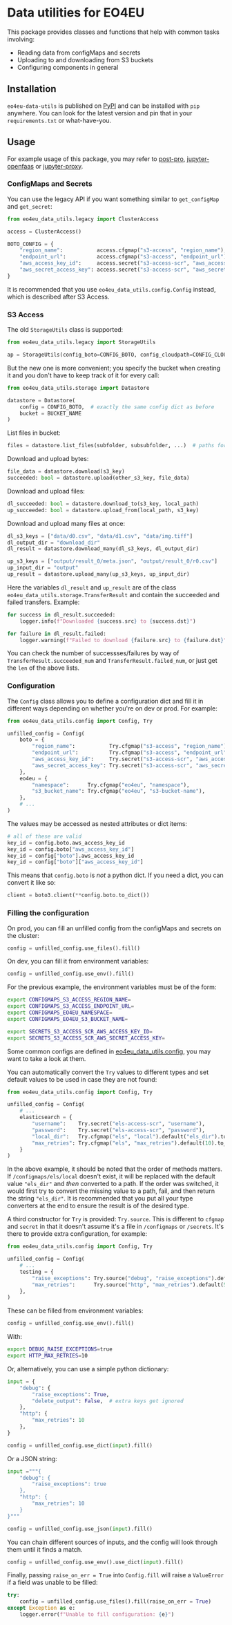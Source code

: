 # Data utilities for EO4EU

This package provides classes and functions that help with common tasks involving:

- Reading data from configMaps and secrets
- Uploading to and downloading from S3 buckets
- Configuring components in general

## Installation

`eo4eu-data-utils` is published on [PyPI](https://pypi.org/project/eo4eu-data-utils/) and can be installed with `pip` anywhere. You can look for the latest version and pin that in your `requirements.txt` or what-have-you.

## Usage

For example usage of this package, you may refer to [post-pro](https://git.apps.eo4eu.eu/eo4eu/eo4eu-provision-handler/post-pro), [jupyter-openfaas](https://git.apps.eo4eu.eu/eo4eu/eo4eu-openfaas-operations/jupyter-openfaas) or [jupyter-proxy](https://git.apps.eo4eu.eu/eo4eu/eo4eu-openfaas-operations/jupyter-proxy).

### ConfigMaps and Secrets

You can use the legacy API if you want something similar to `get_configMap` and `get_secret`:

```py
from eo4eu_data_utils.legacy import ClusterAccess

access = ClusterAccess()

BOTO_CONFIG = {
    "region_name":           access.cfgmap("s3-access", "region_name"),
    "endpoint_url":          access.cfgmap("s3-access", "endpoint_url"),
    "aws_access_key_id":     access.secret("s3-access-scr", "aws_access_key_id"),
    "aws_secret_access_key": access.secret("s3-access-scr", "aws_secret_access_key"),
}
```

It is recommended that you use `eo4eu_data_utils.config.Config` instead, which is described after S3 Access.

### S3 Access

The old `StorageUtils` class is supported:

```py
from eo4eu_data_utils.legacy import StorageUtils

ap = StorageUtils(config_boto=CONFIG_BOTO, config_cloudpath=CONFIG_CLOUD)
```

But the new one is more convenient; you specify the bucket when creating it and you don't have to keep track of it for every call:

```py
from eo4eu_data_utils.storage import Datastore

datastore = Datastore(
    config = CONFIG_BOTO,  # exactly the same config dict as before
    bucket = BUCKET_NAME
)
```

List files in bucket:

```py
files = datastore.list_files(subfolder, subsubfolder, ...)  # paths for (nested) subfolders are optional
```

Download and upload bytes:

```py
file_data = datastore.download(s3_key)
succeeded: bool = datastore.upload(other_s3_key, file_data)
```

Download and upload files:

```py
dl_succeeded: bool = datastore.download_to(s3_key, local_path)
up_succeeded: bool = datastore.upload_from(local_path, s3_key)
```

Download and upload many files at once:

```py
dl_s3_keys = ["data/d0.csv", "data/d1.csv", "data/img.tiff"]
dl_output_dir = "download_dir"
dl_result = datastore.download_many(dl_s3_keys, dl_output_dir)

up_s3_keys = ["output/result_0/meta.json", "output/result_0/r0.csv"]
up_input_dir = "output"
up_result = datastore.upload_many(up_s3_keys, up_input_dir)
```

Here the variables `dl_result` and `up_result` are of the class `eo4eu_data_utils.storage.TransferResult` and contain the succeeded and failed transfers. Example:

```py
for success in dl_result.succeeded:
    logger.info(f"Downloaded {success.src} to {success.dst}")

for failure in dl_result.failed:
    logger.warning(f"Failed to download {failure.src} to {failure.dst}")
```

You can check the number of successses/failures by way of `TransferResult.succeeded_num` and `TransferResult.failed_num`, or just get the `len` of the above lists.


### Configuration

The `Config` class allows you to define a configuration dict and fill it in different ways depending on whether you're on dev or prod. For example:

```py
from eo4eu_data_utils.config import Config, Try

unfilled_config = Config(
    boto = {
        "region_name":           Try.cfgmap("s3-access", "region_name"),
        "endpoint_url":          Try.cfgmap("s3-access", "endpoint_url"),
        "aws_access_key_id":     Try.secret("s3-access-scr", "aws_access_key_id"),
        "aws_secret_access_key": Try.secret("s3-access-scr", "aws_secret_access_key"),
    },
    eo4eu = {
        "namespace":      Try.cfgmap("eo4eu", "namespace"),
        "s3_bucket_name": Try.cfgmap("eo4eu", "s3-bucket-name"),
    },
    # ...
)
```

The values may be accessed as nested attributes or dict items:

```py
# all of these are valid
key_id = config.boto.aws_access_key_id
key_id = config.boto["aws_access_key_id"]
key_id = config["boto"].aws_access_key_id
key_id = config["boto"]["aws_access_key_id"]
```

This means that `config.boto` is *not* a python dict. If you need a dict, you can convert it like so:

```py
client = boto3.client(**config.boto.to_dict())
```

### Filling the configuration

On prod, you can fill an unfilled config from the configMaps and secrets on the cluster:

```py
config = unfilled_config.use_files().fill()
```

On dev, you can fill it from environment variables:

```py
config = unfilled_config.use_env().fill()
```

For the previous example, the environment variables must be of the form:
```sh
export CONFIGMAPS_S3_ACCESS_REGION_NAME=
export CONFIGMAPS_S3_ACCESS_ENDPOINT_URL=
export CONFIGMAPS_EO4EU_NAMESPACE=
export CONFIGMAPS_EO4EU_S3_BUCKET_NAME=

export SECRETS_S3_ACCESS_SCR_AWS_ACCESS_KEY_ID=
export SECRETS_S3_ACCESS_SCR_AWS_SECRET_ACCESS_KEY=
```

Some common configs are defined in [eo4eu_data_utils.config](https://git.apps.eo4eu.eu/eo4eu/eo4eu-provision-handler/eo4eu-data-utils/-/blob/main/eo4eu_data_utils/config/defaults.py), you may want to take a look at them.

You can automatically convert the `Try` values to different types and set default values to be used in case they are not found:

```py
from eo4eu_data_utils.config import Config, Try

unfilled_config = Config(
    # ...
    elasticsearch = {
        "username":    Try.secret("els-access-scr", "username"),
        "password":    Try.secret("els-access-scr", "password"),
        "local_dir":   Try.cfgmap("els", "local").default("els_dir").to_path(),  # i.e. pathlib.Path
        "max_retries": Try.cfgmap("els", "max_retries").default(10).to_int()
    }
)
```

In the above example, it should be noted that the order of methods matters. If `/configmaps/els/local` doesn't exist, it will be replaced with the default value `"els_dir"` and *then* converted to a path. If the order was switched, it would first try to convert the missing value to a path, fail, and then return the string `"els_dir"`. It is recommended that you put all your type converters at the end to ensure the result is of the desired type.

A third constructor for `Try` is provided: `Try.source`. This is different to `cfgmap` and `secret` in that it doesn't assume it's a file in `/configmaps` or `/secrets`. It's there to provide extra configuration, for example:

```py
from eo4eu_data_utils.config import Config, Try

unfilled_config = Config(
    # ...
    testing = {
        "raise_exceptions": Try.source("debug", "raise_exceptions").default(False).to_bool(),
        "max_retries":      Try.source("http", "max_retries").default(5).to_int(),
    },
)
```

These can be filled from environment variables:

```py
config = unfilled_config.use_env().fill()
```

With:

```sh
export DEBUG_RAISE_EXCEPTIONS=true
export HTTP_MAX_RETRIES=10
```

Or, alternatively, you can use a simple python dictionary:

```py
input = {
    "debug": {
        "raise_exceptions": True,
        "delete_output": False,  # extra keys get ignored
    },
    "http": {
        "max_retries": 10
    },
}

config = unfilled_config.use_dict(input).fill()
```

Or a JSON string:

```py
input ="""{
    "debug": {
        "raise_exceptions": true
    },
    "http": {
        "max_retries": 10
    }
}"""

config = unfilled_config.use_json(input).fill()
```

You can chain different sources of inputs, and the config will look through them until it finds a match.

```py
config = unfilled_config.use_env().use_dict(input).fill()
```

Finally, passing `raise_on_err = True` into `Config.fill` will raise a `ValueError` if a field was unable to be filled:

```py
try:
    config = unfilled_config.use_files().fill(raise_on_err = True)
except Exception as e:
    logger.error(f"Unable to fill configuration: {e}")
```
